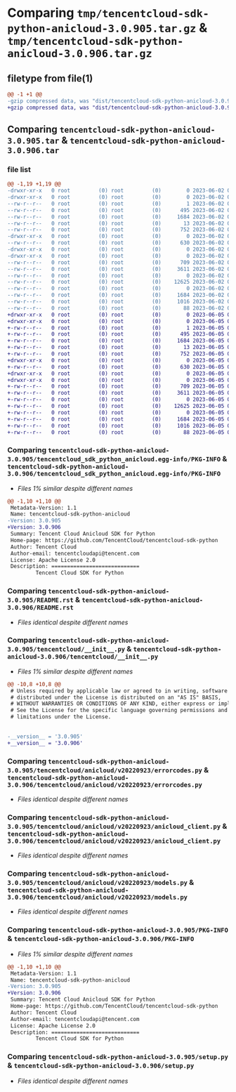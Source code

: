 # Comparing `tmp/tencentcloud-sdk-python-anicloud-3.0.905.tar.gz` & `tmp/tencentcloud-sdk-python-anicloud-3.0.906.tar.gz`

## filetype from file(1)

```diff
@@ -1 +1 @@
-gzip compressed data, was "dist/tencentcloud-sdk-python-anicloud-3.0.905.tar", last modified: Fri Jun  2 00:19:13 2023, max compression
+gzip compressed data, was "dist/tencentcloud-sdk-python-anicloud-3.0.906.tar", last modified: Mon Jun  5 00:25:51 2023, max compression
```

## Comparing `tencentcloud-sdk-python-anicloud-3.0.905.tar` & `tencentcloud-sdk-python-anicloud-3.0.906.tar`

### file list

```diff
@@ -1,19 +1,19 @@
-drwxr-xr-x   0 root         (0) root         (0)        0 2023-06-02 00:19:13.000000 tencentcloud-sdk-python-anicloud-3.0.905/
-drwxr-xr-x   0 root         (0) root         (0)        0 2023-06-02 00:19:13.000000 tencentcloud-sdk-python-anicloud-3.0.905/tencentcloud_sdk_python_anicloud.egg-info/
--rw-r--r--   0 root         (0) root         (0)        1 2023-06-02 00:19:13.000000 tencentcloud-sdk-python-anicloud-3.0.905/tencentcloud_sdk_python_anicloud.egg-info/dependency_links.txt
--rw-r--r--   0 root         (0) root         (0)      495 2023-06-02 00:19:13.000000 tencentcloud-sdk-python-anicloud-3.0.905/tencentcloud_sdk_python_anicloud.egg-info/SOURCES.txt
--rw-r--r--   0 root         (0) root         (0)     1684 2023-06-02 00:19:13.000000 tencentcloud-sdk-python-anicloud-3.0.905/tencentcloud_sdk_python_anicloud.egg-info/PKG-INFO
--rw-r--r--   0 root         (0) root         (0)       13 2023-06-02 00:19:13.000000 tencentcloud-sdk-python-anicloud-3.0.905/tencentcloud_sdk_python_anicloud.egg-info/top_level.txt
--rw-r--r--   0 root         (0) root         (0)      752 2023-06-02 00:19:13.000000 tencentcloud-sdk-python-anicloud-3.0.905/README.rst
-drwxr-xr-x   0 root         (0) root         (0)        0 2023-06-02 00:19:13.000000 tencentcloud-sdk-python-anicloud-3.0.905/tencentcloud/
--rw-r--r--   0 root         (0) root         (0)      630 2023-06-02 00:19:13.000000 tencentcloud-sdk-python-anicloud-3.0.905/tencentcloud/__init__.py
-drwxr-xr-x   0 root         (0) root         (0)        0 2023-06-02 00:19:13.000000 tencentcloud-sdk-python-anicloud-3.0.905/tencentcloud/anicloud/
-drwxr-xr-x   0 root         (0) root         (0)        0 2023-06-02 00:19:13.000000 tencentcloud-sdk-python-anicloud-3.0.905/tencentcloud/anicloud/v20220923/
--rw-r--r--   0 root         (0) root         (0)      709 2023-06-02 00:19:13.000000 tencentcloud-sdk-python-anicloud-3.0.905/tencentcloud/anicloud/v20220923/errorcodes.py
--rw-r--r--   0 root         (0) root         (0)     3611 2023-06-02 00:19:13.000000 tencentcloud-sdk-python-anicloud-3.0.905/tencentcloud/anicloud/v20220923/anicloud_client.py
--rw-r--r--   0 root         (0) root         (0)        0 2023-06-02 00:19:13.000000 tencentcloud-sdk-python-anicloud-3.0.905/tencentcloud/anicloud/v20220923/__init__.py
--rw-r--r--   0 root         (0) root         (0)    12625 2023-06-02 00:19:13.000000 tencentcloud-sdk-python-anicloud-3.0.905/tencentcloud/anicloud/v20220923/models.py
--rw-r--r--   0 root         (0) root         (0)        0 2023-06-02 00:19:13.000000 tencentcloud-sdk-python-anicloud-3.0.905/tencentcloud/anicloud/__init__.py
--rw-r--r--   0 root         (0) root         (0)     1684 2023-06-02 00:19:13.000000 tencentcloud-sdk-python-anicloud-3.0.905/PKG-INFO
--rw-r--r--   0 root         (0) root         (0)     1016 2023-06-02 00:19:13.000000 tencentcloud-sdk-python-anicloud-3.0.905/setup.py
--rw-r--r--   0 root         (0) root         (0)       88 2023-06-02 00:19:13.000000 tencentcloud-sdk-python-anicloud-3.0.905/setup.cfg
+drwxr-xr-x   0 root         (0) root         (0)        0 2023-06-05 00:25:51.000000 tencentcloud-sdk-python-anicloud-3.0.906/
+drwxr-xr-x   0 root         (0) root         (0)        0 2023-06-05 00:25:51.000000 tencentcloud-sdk-python-anicloud-3.0.906/tencentcloud_sdk_python_anicloud.egg-info/
+-rw-r--r--   0 root         (0) root         (0)        1 2023-06-05 00:25:51.000000 tencentcloud-sdk-python-anicloud-3.0.906/tencentcloud_sdk_python_anicloud.egg-info/dependency_links.txt
+-rw-r--r--   0 root         (0) root         (0)      495 2023-06-05 00:25:51.000000 tencentcloud-sdk-python-anicloud-3.0.906/tencentcloud_sdk_python_anicloud.egg-info/SOURCES.txt
+-rw-r--r--   0 root         (0) root         (0)     1684 2023-06-05 00:25:51.000000 tencentcloud-sdk-python-anicloud-3.0.906/tencentcloud_sdk_python_anicloud.egg-info/PKG-INFO
+-rw-r--r--   0 root         (0) root         (0)       13 2023-06-05 00:25:51.000000 tencentcloud-sdk-python-anicloud-3.0.906/tencentcloud_sdk_python_anicloud.egg-info/top_level.txt
+-rw-r--r--   0 root         (0) root         (0)      752 2023-06-05 00:25:51.000000 tencentcloud-sdk-python-anicloud-3.0.906/README.rst
+drwxr-xr-x   0 root         (0) root         (0)        0 2023-06-05 00:25:51.000000 tencentcloud-sdk-python-anicloud-3.0.906/tencentcloud/
+-rw-r--r--   0 root         (0) root         (0)      630 2023-06-05 00:25:51.000000 tencentcloud-sdk-python-anicloud-3.0.906/tencentcloud/__init__.py
+drwxr-xr-x   0 root         (0) root         (0)        0 2023-06-05 00:25:51.000000 tencentcloud-sdk-python-anicloud-3.0.906/tencentcloud/anicloud/
+drwxr-xr-x   0 root         (0) root         (0)        0 2023-06-05 00:25:51.000000 tencentcloud-sdk-python-anicloud-3.0.906/tencentcloud/anicloud/v20220923/
+-rw-r--r--   0 root         (0) root         (0)      709 2023-06-05 00:25:51.000000 tencentcloud-sdk-python-anicloud-3.0.906/tencentcloud/anicloud/v20220923/errorcodes.py
+-rw-r--r--   0 root         (0) root         (0)     3611 2023-06-05 00:25:51.000000 tencentcloud-sdk-python-anicloud-3.0.906/tencentcloud/anicloud/v20220923/anicloud_client.py
+-rw-r--r--   0 root         (0) root         (0)        0 2023-06-05 00:25:51.000000 tencentcloud-sdk-python-anicloud-3.0.906/tencentcloud/anicloud/v20220923/__init__.py
+-rw-r--r--   0 root         (0) root         (0)    12625 2023-06-05 00:25:51.000000 tencentcloud-sdk-python-anicloud-3.0.906/tencentcloud/anicloud/v20220923/models.py
+-rw-r--r--   0 root         (0) root         (0)        0 2023-06-05 00:25:51.000000 tencentcloud-sdk-python-anicloud-3.0.906/tencentcloud/anicloud/__init__.py
+-rw-r--r--   0 root         (0) root         (0)     1684 2023-06-05 00:25:51.000000 tencentcloud-sdk-python-anicloud-3.0.906/PKG-INFO
+-rw-r--r--   0 root         (0) root         (0)     1016 2023-06-05 00:25:51.000000 tencentcloud-sdk-python-anicloud-3.0.906/setup.py
+-rw-r--r--   0 root         (0) root         (0)       88 2023-06-05 00:25:51.000000 tencentcloud-sdk-python-anicloud-3.0.906/setup.cfg
```

### Comparing `tencentcloud-sdk-python-anicloud-3.0.905/tencentcloud_sdk_python_anicloud.egg-info/PKG-INFO` & `tencentcloud-sdk-python-anicloud-3.0.906/tencentcloud_sdk_python_anicloud.egg-info/PKG-INFO`

 * *Files 1% similar despite different names*

```diff
@@ -1,10 +1,10 @@
 Metadata-Version: 1.1
 Name: tencentcloud-sdk-python-anicloud
-Version: 3.0.905
+Version: 3.0.906
 Summary: Tencent Cloud Anicloud SDK for Python
 Home-page: https://github.com/TencentCloud/tencentcloud-sdk-python
 Author: Tencent Cloud
 Author-email: tencentcloudapi@tencent.com
 License: Apache License 2.0
 Description: ============================
         Tencent Cloud SDK for Python
```

### Comparing `tencentcloud-sdk-python-anicloud-3.0.905/README.rst` & `tencentcloud-sdk-python-anicloud-3.0.906/README.rst`

 * *Files identical despite different names*

### Comparing `tencentcloud-sdk-python-anicloud-3.0.905/tencentcloud/__init__.py` & `tencentcloud-sdk-python-anicloud-3.0.906/tencentcloud/__init__.py`

 * *Files 1% similar despite different names*

```diff
@@ -10,8 +10,8 @@
 # Unless required by applicable law or agreed to in writing, software
 # distributed under the License is distributed on an "AS IS" BASIS,
 # WITHOUT WARRANTIES OR CONDITIONS OF ANY KIND, either express or implied.
 # See the License for the specific language governing permissions and
 # limitations under the License.
 
 
-__version__ = '3.0.905'
+__version__ = '3.0.906'
```

### Comparing `tencentcloud-sdk-python-anicloud-3.0.905/tencentcloud/anicloud/v20220923/errorcodes.py` & `tencentcloud-sdk-python-anicloud-3.0.906/tencentcloud/anicloud/v20220923/errorcodes.py`

 * *Files identical despite different names*

### Comparing `tencentcloud-sdk-python-anicloud-3.0.905/tencentcloud/anicloud/v20220923/anicloud_client.py` & `tencentcloud-sdk-python-anicloud-3.0.906/tencentcloud/anicloud/v20220923/anicloud_client.py`

 * *Files identical despite different names*

### Comparing `tencentcloud-sdk-python-anicloud-3.0.905/tencentcloud/anicloud/v20220923/models.py` & `tencentcloud-sdk-python-anicloud-3.0.906/tencentcloud/anicloud/v20220923/models.py`

 * *Files identical despite different names*

### Comparing `tencentcloud-sdk-python-anicloud-3.0.905/PKG-INFO` & `tencentcloud-sdk-python-anicloud-3.0.906/PKG-INFO`

 * *Files 1% similar despite different names*

```diff
@@ -1,10 +1,10 @@
 Metadata-Version: 1.1
 Name: tencentcloud-sdk-python-anicloud
-Version: 3.0.905
+Version: 3.0.906
 Summary: Tencent Cloud Anicloud SDK for Python
 Home-page: https://github.com/TencentCloud/tencentcloud-sdk-python
 Author: Tencent Cloud
 Author-email: tencentcloudapi@tencent.com
 License: Apache License 2.0
 Description: ============================
         Tencent Cloud SDK for Python
```

### Comparing `tencentcloud-sdk-python-anicloud-3.0.905/setup.py` & `tencentcloud-sdk-python-anicloud-3.0.906/setup.py`

 * *Files identical despite different names*

